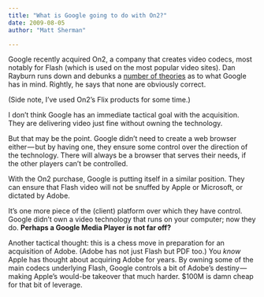 ```yaml
---
title: "What is Google going to do with On2?"
date: 2009-08-05
author: "Matt Sherman"

---
```


Google recently acquired On2, a company that creates video codecs, most notably for Flash (which is used on the most popular video sites). Dan Rayburn runs down and debunks a [number of theories](http://blog.streamingmedia.com/the_business_of_online_vi/2009/08/debunking-some-more-myths-of-the-googleon2-deal.html) as to what Google has in mind. Rightly, he says that none are obviously correct.

(Side note, I’ve used On2’s Flix products for some time.)

I don’t think Google has an immediate tactical goal with the acquisition. They are delivering video just fine without owning the technology.

But that may be the point. Google didn’t need to create a web browser either — but by having one, they ensure some control over the direction of the technology. There will always be a browser that serves their needs, if the other players can’t be controlled.

With the On2 purchase, Google is putting itself in a similar position. They can ensure that Flash video will not be snuffed by Apple or Microsoft, or dictated by Adobe.

It’s one more piece of the (client) platform over which they have control. Google didn’t own a video technology that runs on your computer; now they do. **Perhaps a Google Media Player is not far off?**

Another tactical thought: this is a chess move in preparation for an acquisition of Adobe. (Adobe has not just Flash but PDF too.) You _know_ Apple has thought about acquiring Adobe for years. By owning some of the main codecs underlying Flash, Google controls a bit of Adobe’s destiny — making Apple’s would-be takeover that much harder. $100M is damn cheap for that bit of leverage.
